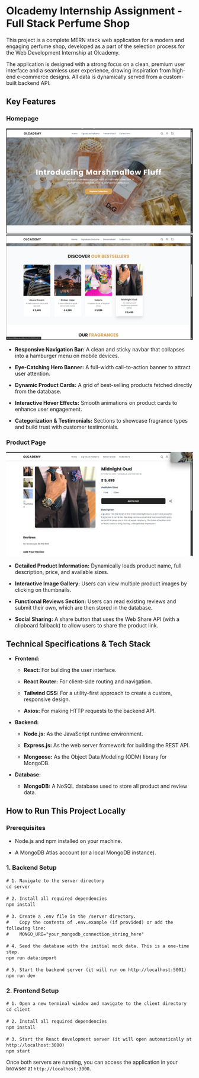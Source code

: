 # Olcademy Internship Assignment - Full Stack Perfume Shop

This project is a complete MERN stack web application for a modern and engaging perfume shop, developed as a part of the selection process for the Web Development Internship at Olcademy.

The application is designed with a strong focus on a clean, premium user interface and a seamless user experience, drawing inspiration from high-end e-commerce designs. All data is dynamically served from a custom-built backend API.

## Key Features

### Homepage
![homepage](./assets/homePage1.png)
![homepage](./assets/homePage2-bestsellers.png)
*   **Responsive Navigation Bar:** A clean and sticky navbar that collapses into a hamburger menu on mobile devices.
    
*   **Eye-Catching Hero Banner:** A full-width call-to-action banner to attract user attention.
    
*   **Dynamic Product Cards:** A grid of best-selling products fetched directly from the database.
    
*   **Interactive Hover Effects:** Smooth animations on product cards to enhance user engagement.
    
*   **Categorization & Testimonials:** Sections to showcase fragrance types and build trust with customer testimonials.
    

### Product Page

![homepage](./assets/ProductPage.png)

*   **Detailed Product Information:** Dynamically loads product name, full description, price, and available sizes.
    
*   **Interactive Image Gallery:** Users can view multiple product images by clicking on thumbnails.
    
*   **Functional Reviews Section:** Users can read existing reviews and submit their own, which are then stored in the database.
    
*   **Social Sharing:** A share button that uses the Web Share API (with a clipboard fallback) to allow users to share the product link.
    

## Technical Specifications & Tech Stack

*   **Frontend:**
    
    *   **React:** For building the user interface.
        
    *   **React Router:** For client-side routing and navigation.
        
    *   **Tailwind CSS:** For a utility-first approach to create a custom, responsive design.
        
    *   **Axios:** For making HTTP requests to the backend API.
        
*   **Backend:**
    
    *   **Node.js:** As the JavaScript runtime environment.
        
    *   **Express.js:** As the web server framework for building the REST API.
        
    *   **Mongoose:** As the Object Data Modeling (ODM) library for MongoDB.
        
*   **Database:**
    
    *   **MongoDB:** A NoSQL database used to store all product and review data.
        

## How to Run This Project Locally

### Prerequisites

*   Node.js and npm installed on your machine.
    
*   A MongoDB Atlas account (or a local MongoDB instance).
    

### 1\. Backend Setup

    # 1. Navigate to the server directory
    cd server
    
    # 2. Install all required dependencies
    npm install
    
    # 3. Create a .env file in the /server directory.
    #    Copy the contents of .env.example (if provided) or add the following line:
    #    MONGO_URI="your_mongodb_connection_string_here"
    
    # 4. Seed the database with the initial mock data. This is a one-time step.
    npm run data:import
    
    # 5. Start the backend server (it will run on http://localhost:5001)
    npm run dev
    

### 2\. Frontend Setup

    # 1. Open a new terminal window and navigate to the client directory
    cd client
    
    # 2. Install all required dependencies
    npm install
    
    # 3. Start the React development server (it will open automatically at http://localhost:3000)
    npm start
    

Once both servers are running, you can access the application in your browser at `http://localhost:3000`.